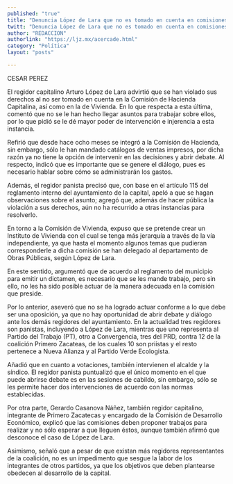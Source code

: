 ```yaml
---
published: "true"
title: "Denuncia López de Lara que no es tomado en cuenta en comisiones"
twitt: "Denuncia López de Lara que no es tomado en cuenta en comisiones"
author: "REDACCION"
authorlink: "https://ljz.mx/acercade.html"
category: "Política"
layout: "posts"

---
```



  CESAR PEREZ



  El regidor capitalino Arturo López de Lara advirtió que se han violado sus derechos al no ser tomado en cuenta en la Comisión de Hacienda Capitalina, así como en la de Vivienda. En lo que respecta a esta última, comentó que no se le han hecho llegar asuntos para trabajar sobre ellos, por lo que pidió se le dé mayor poder de intervención e injerencia a esta instancia.



  Refirió que desde hace ocho meses se integró a la Comisión de Hacienda, sin embargo, sólo le han mandado catálogos de ventas impresos, por dicha razón ya no tiene la opción de intervenir en las decisiones y abrir debate. Al respecto, indicó que es importante que se genere el diálogo, pues es necesario hablar sobre cómo se administrarán los gastos.



  Además, el regidor panista precisó que, con base en el artículo 115 del reglamento interno del ayuntamiento de la capital, apeló a que se hagan observaciones sobre el asunto; agregó que, además de hacer pública la violación a sus derechos, aún no ha recurrido a otras instancias para resolverlo.



  En torno a la Comisión de Vivienda, expuso que se pretende crear un Instituto de Vivienda con el cual se tenga más jerarquía a través de la vía independiente, ya que hasta el momento algunos temas que pudieran corresponderle a dicha comisión se han delegado al departamento de Obras Públicas, según López de Lara.



  En este sentido, argumentó que de acuerdo al reglamento del municipio para emitir un dictamen, es necesario que se les mande trabajo, pero sin ello, no les ha sido posible actuar de la manera adecuada en la comisión que preside.



  Por lo anterior, aseveró que no se ha logrado actuar conforme a lo que debe ser una oposición, ya que no hay oportunidad de abrir debate y diálogo ante los demás regidores del ayuntamiento. En la actualidad tres regidores son panistas, incluyendo a López de Lara, mientras que uno representa al Partido del Trabajo (PT), otro a Convergencia, tres del PRD, contra 12 de la coalición Primero Zacateas, de los cuales 10 son priístas y el resto pertenece a Nueva Alianza y al Partido Verde Ecologista.



  Añadió que en cuanto a votaciones, también intervienen el alcalde y la síndico. El regidor panista puntualizó que el único momento en el que puede abrirse debate es en las sesiones de cabildo, sin embargo, sólo se les permite hacer dos intervenciones de acuerdo con las normas establecidas.



  Por otra parte, Gerardo Casanova Náñez, también regidor capitalino, integrante de Primero Zacatecas y encargado de la Comisión de Desarrollo Económico, explicó que las comisiones deben proponer trabajos para realizar y no sólo esperar a que lleguen éstos, aunque también afirmó que desconoce el caso de López de Lara.



  Asimismo, señaló que a pesar de que existan más regidores representantes de la coalición, no es un impedimento que sesgue la labor de los integrantes de otros partidos, ya que los objetivos que deben plantearse obedecen al desarrollo de la capital.

